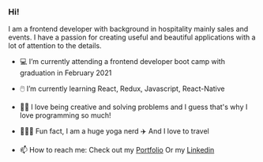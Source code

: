 ### Hi!

I am a frontend developer with background in hospitality mainly sales and events. 
I have a passion for creating useful and beautiful applications with a lot of attention to the details. 

- 💻 I’m currently attending a frontend developer boot camp with graduation in February 2021
- 🖱️ I’m currently learning React, Redux, Javascript, React-Native
- 👩‍💻 I love being creative and solving problems and I guess that's why I love programming so much!
- 🧘🏻‍♀️ Fun fact, I am a huge yoga nerd  ✈️ And I love to travel

- 📫 How to reach me: 
  Check out my [Portfolio](https://andreaosmar.netlify.app/)
  Or my [Linkedin](https://www.linkedin.com/in/andrea-osmar/)


